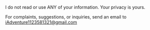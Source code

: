 I do not read or use ANY of your information. Your privacy is yours. 

For complaints, suggestions, or inquiries, send an email to iAdventure1123581321@gmail.com
